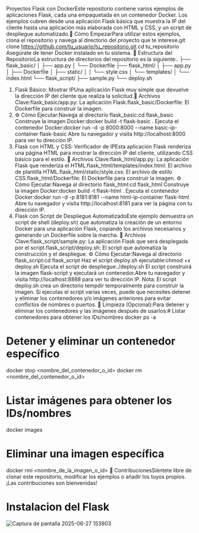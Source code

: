 Proyectos Flask con DockerEste repositorio contiene varios ejemplos de aplicaciones Flask, cada una empaquetada en un contenedor Docker. Los ejemplos cubren desde una aplicación Flask básica que muestra la IP del cliente hasta una aplicación más elaborada con HTML y CSS, y un script de despliegue automatizado.🚀 Cómo EmpezarPara utilizar estos ejemplos, clona el repositorio y navega al directorio del proyecto que te interese.git clone https://github.com/tu_usuario/tu_repositorio.git
cd tu_repositorio
Asegúrate de tener Docker instalado en tu sistema.
📁 Estructura del RepositorioLa estructura de directorios del repositorio es la siguiente:.
├── flask_basic/
│   ├── app.py
│   └── Dockerfile
├── flask_html/
│   ├── app.py
│   ├── Dockerfile
│   ├── static/
│   │   └── style.css
│   └── templates/
│       └── index.html
└── flask_script/
    ├── sample.py
    └── deploy.sh
1. Flask Básico: Mostrar IPUna aplicación Flask muy simple que devuelve la dirección IP del cliente que realiza la solicitud.📝 Archivos Clave:flask_basic/app.py: La aplicación Flask.flask_basic/Dockerfile: El Dockerfile para construir la imagen.
2. ⚙️ Cómo Ejecutar:Navega al directorio flask_basic:cd flask_basic
Construye la imagen Docker:docker build -t flask-basic .
Ejecuta el contenedor Docker:docker run -d -p 8000:8000 --name basic-ip-container flask-basic
Abre tu navegador y visita http://localhost:8000 para ver tu dirección IP.
2. Flask con HTML y CSS: Verificador de IPEsta aplicación Flask renderiza una página HTML para mostrar la dirección IP del cliente, utilizando CSS básico para el estilo.
📝 Archivos Clave:flask_html/app.py: La aplicación Flask que renderiza el HTML.flask_html/templates/index.html: El archivo de plantilla HTML.flask_html/static/style.css: El archivo de estilo CSS.flask_html/Dockerfile: El Dockerfile para construir la imagen.
⚙️ Cómo Ejecutar:Navega al directorio flask_html:cd flask_html
Construye la imagen Docker:docker build -t flask-html .
Ejecuta el contenedor Docker:docker run -d -p 8181:8181 --name html-ip-container flask-html
Abre tu navegador y visita http://localhost:8181 para ver la página con tu dirección IP.
4. Flask con Script de Despliegue AutomatizadoEste ejemplo demuestra un script de shell (deploy.sh) que automatiza la creación de un entorno Docker para una aplicación Flask, copiando los archivos necesarios y generando un Dockerfile sobre la marcha.
📝 Archivos Clave:flask_script/sample.py: La aplicación Flask que será desplegada por el script.flask_script/deploy.sh: El script que automatiza la construcción y el despliegue.
⚙️ Cómo Ejecutar:Navega al directorio flask_script:cd flask_script
Haz el script deploy.sh ejecutable:chmod +x deploy.sh
Ejecuta el script de despliegue:./deploy.sh
El script construirá la imagen flask-script y ejecutará un contenedor.Abre tu navegador y visita http://localhost:8888 para ver tu dirección IP.
Nota: El script deploy.sh crea un directorio tempdir temporalmente para construir la imagen. Si ejecutas el script varias veces, puede que necesites detener y eliminar los contenedores y/o imágenes anteriores para evitar conflictos de nombres o puertos.
🧹 Limpieza (Opcional):Para detener y eliminar los contenedores y las imágenes después de usarlos:# Listar contenedores para obtener los IDs/nombres
docker ps -a

# Detener y eliminar un contenedor específico
docker stop <nombre_del_contenedor_o_id>
docker rm <nombre_del_contenedor_o_id>

# Listar imágenes para obtener los IDs/nombres
docker images

# Eliminar una imagen específica
docker rmi <nombre_de_la_imagen_o_id>
🤝 ContribucionesSiéntete libre de clonar este repositorio, modificar los ejemplos o añadir los tuyos propios. ¡Las contribuciones son bienvenidas! 
# Instalacion del Flask
![Captura de pantalla 2025-06-27 153903](https://github.com/user-attachments/assets/c468afde-46d4-4c5e-ac95-88af1ed629f0)


